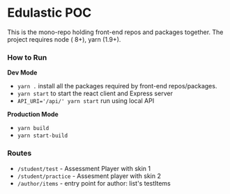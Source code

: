 # Edulastic POC

This is the mono-repo holding front-end repos and packages together. The project requires node ( 8+), yarn (1.9+).

### How to Run

**Dev Mode**

- `yarn .` install all the packages required by front-end repos/packages.
- `yarn start` to start the react client and Express server
- `API_URI='/api/' yarn start` run using local API

**Production Mode**

- `yarn build`
- `yarn start-build`

### Routes

- `/student/test` - Assessment Player with skin 1
- `/student/practice` - Assesment player with skin 2
- `/author/items` - entry point for author: list's testItems

